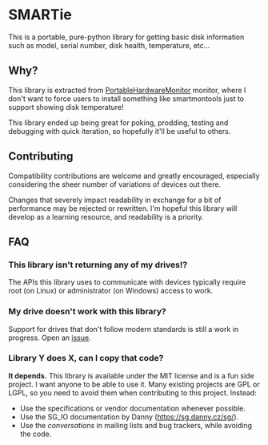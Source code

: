 # SMARTie

This is a portable, pure-python library for getting basic disk information such
as model, serial number, disk health, temperature, etc...

## Why?

This library is extracted from [PortableHardwareMonitor][phm]
monitor, where I don't want to force users to install something like
smartmontools just to support showing disk temperature!

This library ended up being great for poking, prodding, testing and debugging
with quick iteration, so hopefully it'll be useful to others.

## Contributing

Compatibility contributions are welcome and greatly encouraged, especially
considering the sheer number of variations of devices out there.

Changes that severely impact readability in exchange for a bit of performance
may be rejected or rewritten. I'm hopeful this library will develop as a
learning resource, and readability is a priority.

## FAQ

### This library isn't returning any of my drives!?

The APIs this library uses to communicate with devices typically require
root (on Linux) or administrator (on Windows) access to work.

### My drive doesn't work with this library?

Support for drives that don't follow modern standards is still a work in
progress. Open an [issue][].

### Library Y does X, can I copy that code?

**It depends.** This library is available under the MIT license and is a fun side
project. I want anyone to be able to use it. Many existing projects are GPL or
LGPL, so you need to avoid them when contributing to this project. Instead:

- Use the specifications or vendor documentation whenever possible.
- Use the SG_IO documentation by Danny (https://sg.danny.cz/sg/).
- Use the _conversations_ in mailing lists and bug trackers, while avoiding the
  code.

[S.M.A.R.T]: https://en.wikipedia.org/wiki/S.M.A.R.T.
[phm]: https://github.com/TkTech/PortableHardwareMonitor
[issue]: https://github.com/TkTech/smartie/issues/new.